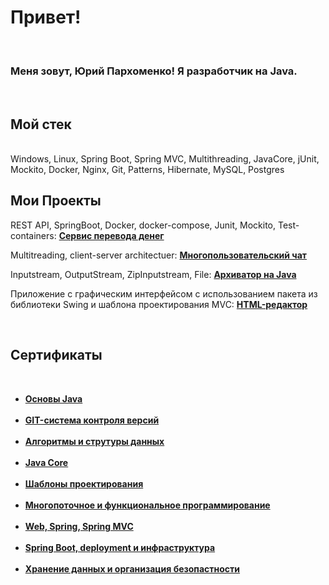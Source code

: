 <h1> Привет! </h1>
<br>
<h3>Меня зовут, <b>Юрий Пархоменко!</b> Я разработчик на Java.</h3>
<br>
<h2>Мой стек</h2>
<br>
Windows, Linux, Spring Boot, Spring MVC, Multithreading, JavaCore, jUnit, Mockito, Docker, Nginx, Git, Patterns, Hibernate, MySQL, Postgres
<br>
<h2>Мои Проекты</h2>
<p>REST API, SpringBoot, Docker, docker-compose, Junit, Mockito, Test-containers: <a href="https://github.com/YriiParhom/money-transfer-service.git"><b>Сервис перевода денег</b></a><p/>
<p>Multitreading, client-server architectuer: <a href="https://github.com/YriiParhom/ConsoleChat.git"><b>Многопользовательский чат</b></a><p/>
<p>Inputstream, OutputStream, ZipInputstream, File: <a href="https://github.com/YriiParhom/Archiver.git"><b>Архиватор на Java</b></a><p/>
<p>Приложение с графическим интерфейсом с использованием пакета из библиотеки Swing и шаблона проектирования MVC: <a href="https://github.com/YriiParhom/html-editor.git"><b>HTML-редактор</b></a><p/>
<br>
<h2>Сертификаты</h2>
<br>
<ul>
  <li><a href="https://github.com/YriiParhom/YriiParhom/blob/main/%D0%BE%D1%81%D0%BD%D0%BE%D0%B2%D1%8B%20java.pdf"><b>Основы Java</b></a></li>
  <br>
  <li><a href="https://github.com/YriiParhom/YriiParhom/blob/main/git.pdf"><b>GIT-система контроля версий</b></a></li>
  <br>
  <li><a href="https://github.com/YriiParhom/YriiParhom/blob/main/alhoritms.pdf"><b>Алгоритмы и струтуры данных</b></a></li>
  <br>
  <li><a href="https://github.com/YriiParhom/YriiParhom/blob/main/java_core.pdf"><b>Java Core</b></a></li>
  <br>
  <li><a href="https://github.com/YriiParhom/YriiParhom/blob/main/patterns.pdf"><b>Шаблоны проектирования</b></a></li>
  <br>
  <li><a href="https://github.com/YriiParhom/YriiParhom/blob/main/multithreading.pdf"><b>Многопоточное и функциональное программирование</b></a></li>
  <br>
  <li><a href="https://github.com/YriiParhom/YriiParhom/blob/main/SpringMWC.pdf"><b>Web, Spring, Spring MVC</b></a></li>
  <br>
  <li><a href="https://github.com/YriiParhom/YriiParhom/blob/main/Spring%20Boot.pdf"><b>Spring Boot, deployment и инфраструктура</b></a></li>
  <br>
  <li><a href="https://github.com/YriiParhom/YriiParhom/blob/main/database.pdf"><b>Хранение данных и организация безопастности</b></a></li>
</ul>
